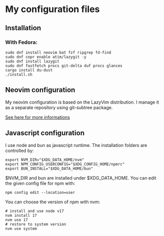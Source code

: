 # My configuration files

## Installation

### With Fedora:

```
sudo dnf install neovim bat fzf ripgrep fd-find
sudo dnf copr enable atim/lazygit -y
sudo dnf install lazygit
sudo dnf fastfetch procs git-delta duf procs glances
cargo install du-dust
./install.sh
```

## Neovim configuration

My neovim configuration is based on the LazyVim distribution.
I manage it as a separate repository using git-subtree package.

[See here for more informations](https://www.atlassian.com/git/tutorials/git-subtree)

## Javascript configuration

I use node and bun as javascript runtime. The installation folders are controlled by:
```
export NVM_DIR="$XDG_DATA_HOME/nvm"
export NPM_CONFIG_USERCONFIG="$XDG_CONFIG_HOME/npmrc"
export BUN_INSTALL="$XDG_DATA_HOME/bun"
```

$NVM_DIR and bun are installed under $XDG_DATA_HOME.
You can edit the given config file for npm with:
```
npm config edit --location=user
```

You can choose the version of npm with nvm:
```
# install and use node v17
nvm install 17
nvm use 17
# restore to system version
nvm use system
```
